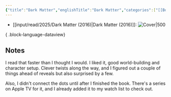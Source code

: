 ```yaml
---
{"title":"Dark Matter","englishTitle":"Dark Matter","categories":["[[Books]]"],"authors":["[[Blake Crouch]]"],"image":"https://covers.openlibrary.org/b/OLID/OL25936656M-L.jpg","genres":["Sci-Fi","Thriller"],"pages":"342","isbn13":"9781101904220","year":"[[2016]]","rating":null,"topics":null,"last":"","via":null,"tags":["books"],"related":null,"created":"2025-09-09 13:30:30","type":"book","subType":"","dataSource":"OpenLibraryAPI","url":"https://openlibrary.org/works/OL17358795W","id":"/works/OL17358795W","plot":"unknown","onlineRating":0,"released":true,"read":true,"personalRating":0,"updated":"2025-09-09T13:42:25-04:00","description":null,"date":"2025-09-09","dg-publish":true,"permalink":"/input/read/2025/dark-matter-2016/","dgPassFrontmatter":true,"noteIcon":"3"}
---
```



- [[input/read/2025/Dark Matter (2016)\|Dark Matter (2016)]]: ![Cover|500](https://covers.openlibrary.org/b/OLID/OL25936656M-L.jpg)

{ .block-language-dataview}
## Notes

I read that faster than I thought I would. I liked it, good world-building and character setup. Clever twists along the way, and I figured out a couple of things ahead of reveals but also surprised by a few.

Also, I didn't connect the dots until after I finished the book. There's a series on Apple TV for it, and I already added it to my watch list to check out.
